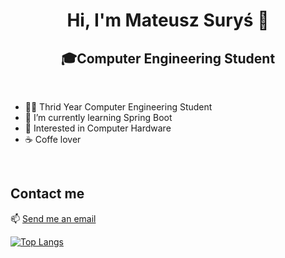 <h1 align = center> Hi, I'm Mateusz Suryś 👋

<h2 align = center> 🎓Computer Engineering Student  </h2>
<br>

- 👨‍🎓 Thrid Year Computer Engineering Student
- 🌱 I’m currently learning Spring Boot
- 🧠 Interested in Computer Hardware
- ☕ Coffe lover

<br>

## Contact me

📫 [Send me an email](mailto:matis.piotr2009@gmail.com)

[![Top Langs](https://github-readme-stats.vercel.app/api/top-langs/?username=MateuszSu&layout=compact)](https://github.com/anuraghazra/github-readme-stats)
